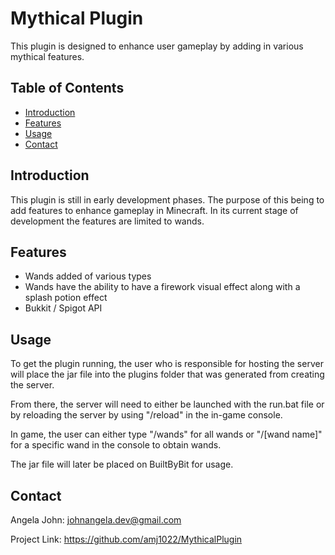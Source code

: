 # Mythical Plugin

This plugin is designed to enhance user gameplay by adding in various mythical features.

## Table of Contents

- [Introduction](#introduction)
- [Features](#features)
- [Usage](#usage)
- [Contact](#contact)

## Introduction

This plugin is still in early development phases. The purpose of this being to add features to enhance gameplay in Minecraft. In its current stage of development the features are limited to wands.

## Features

- Wands added of various types
- Wands have the ability to have a firework visual effect along with a splash potion effect
- Bukkit / Spigot API

## Usage

To get the plugin running, the user who is responsible for hosting the server will place the jar file into the plugins folder that was generated from creating the server. 

From there, the server will need to either be launched with the run.bat file or by reloading the server by using "/reload" in the in-game console.

In game, the user can either type "/wands" for all wands or "/[wand name]" for a specific wand in the console to obtain wands.

The jar file will later be placed on BuiltByBit for usage.


## Contact

Angela John: johnangela.dev@gmail.com

Project Link: https://github.com/amj1022/MythicalPlugin

